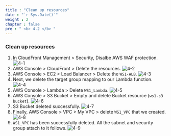 ```yaml
---
title : "Clean up resources"
date : "`r Sys.Date()`"
weight : 2
chapter : false
pre : " <b> 4.2 </b> "
---
```


### Clean up resources
1. In CloudFront Management > Security, Disalbe AWS WAF protection.
![4-1](/images/4/Img4_1.png?width=90c)
2. AWS Console > CloudFront > Delete the resources.
![4-2](/images/4/Img4_2.png?width=90c)
3. AWS Console > EC2 > Load Balancer > Delete the `WS1-ALB`.
![4-3](/images/4/Img4_3.png?width=90c)
4. Next, we delete the target group mapping to our Lambda function.
![4-4](/images/4/Img4_4.png?width=90c)
5. AWS Console > Lambda > Delete `WS1_Lambda`.
![4-5](/images/4/Img4_5.png?width=90c)
6. AWS Console > S3 Bucket > Empty and delete Bucket resource (`ws1-s3 bucket`).
![4-6](/images/4/Img4_6.png?width=90c)
7. S3 Bucket deleted successfully.
![4-7](/images/4/Img4_7.png?width=90c)
8. Finally, AWS Console > VPC > My VPC > delete `WS1_VPC` that we created.
![4-8](/images/4/Img4_8.png?width=90c)
9. `WS1_VPC` has been successfully deleted. All the subnet and security group attach to it follows.
![4-9](/images/4/Img4_9.png?width=90c)

